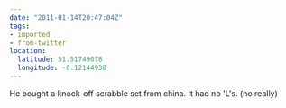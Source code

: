```yaml
---
date: "2011-01-14T20:47:04Z"
tags:
- imported
- from-twitter
location:
  latitude: 51.51749078
  longitude: -0.12144938
---
```

He bought a knock-off scrabble set from china. It had no 'L's. \(no really)
